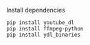 Install dependencies
```
pip install youtube_dl
pip install ffmpeg-python
pip install ydl_binaries
```